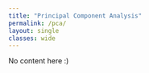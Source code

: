 ```yaml
---
title: "Principal Component Analysis"
permalink: /pca/
layout: single
classes: wide
---
```


No content here :)
